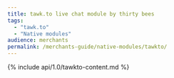 ```yaml
---
title: tawk.to live chat module by thirty bees
tags:
  - "tawk.to"
  - "Native modules"
audience: merchants
permalink: /merchants-guide/native-modules/tawkto/
---
```


{% include api/1.0/tawkto-content.md %}
